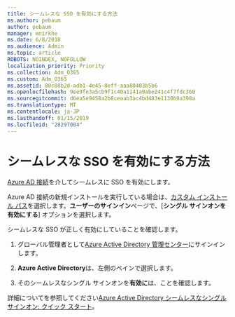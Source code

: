 ```yaml
---
title: シームレスな SSO を有効にする方法
ms.author: pebaum
author: pebaum
manager: mnirkhe
ms.date: 6/8/2018
ms.audience: Admin
ms.topic: article
ROBOTS: NOINDEX, NOFOLLOW
localization_priority: Priority
ms.collection: Adm_O365
ms.custom: Adm_O365
ms.assetid: 80c88b2d-adb1-4e45-8eff-aaa80403b5b6
ms.openlocfilehash: 9ee9fe3a5cb9f1c40a1141a9abe241c4f7fdc360
ms.sourcegitcommit: d6ea5e9458a2b8ceaab3ac4bd483e1130b9a398a
ms.translationtype: MT
ms.contentlocale: ja-JP
ms.lasthandoff: 01/15/2019
ms.locfileid: "28297084"
---
```

# <a name="how-to-enable-seamless-sso"></a>シームレスな SSO を有効にする方法

[Azure AD 接続](https://docs.microsoft.com/en-us/azure/active-directory/connect/active-directory-aadconnect)を介してシームレスに SSO を有効にします。
  
Azure AD 接続の新規インストールを実行している場合は、[カスタム インストール パス](https://docs.microsoft.com/en-us/azure/active-directory/connect/active-directory-aadconnect-get-started-custom)を選択します。**ユーザーのサインイン**ページで、[**シングル サインオンを有効にする**] オプションを選択します。 
  
シームレスな SSO が正しく有効にしていることを確認します。
  
1. グローバル管理者として[Azure Active Directory 管理センター](https://aad.portal.azure.com)にサインインします。 
    
2. **Azure Active Directory**は、左側のペインで選択します。 
    
3. そのシームレスなシングル サインオンを**有効に**は、ことを確認します。
    
詳細についてを参照してください[Azure Active Directory シームレスなシングル サインオン: クイック スタート](https://docs.microsoft.com/en-us/azure/active-directory/connect/active-directory-aadconnect-sso-quick-start)。
  

